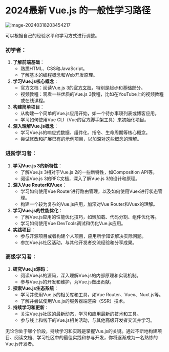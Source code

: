 # 2024最新 Vue.js 的一般性学习路径

![image-20240318203454217](https://pic.shejibiji.com/i/2024/03/18/65f834f17ef11.png)

可以根据自己的经验水平和学习方式进行调整。

### 初学者：

1. **了解前端基础**：
   - 熟悉HTML、CSS和JavaScript。
   - 了解基本的编程概念和Web开发原理。
2. **学习Vue.js核心概念**：
   - 官方文档：阅读Vue.js 3的[官方文档](https://vuejs.org/guide/introduction.html)，特别是起步和基础部分。
   - 视频教程：观看一些优质的Vue.js 3教程，比如在YouTube上的视频教程或在线课程。
3. **构建简单项目**：
   - 从构建一个简单的Vue.js应用开始，如一个待办事项列表或博客应用。
   - 学习如何使用Vue CLI（Vue的官方脚手架工具）来初始化项目。
4. **深入理解Vue.js概念**：
   - 学习Vue.js的响应式数据、组件化、指令、生命周期等核心概念。
   - 尝试修改和扩展已有的示例项目，以加深对这些概念的理解。

### 进阶学习者：

1. **学习Vue.js 3的新特性**：
   - 了解Vue.js 3相对于Vue.js 2的一些新特性，如Composition API等。
   - 阅读Vue.js 3的RFC文档，深入了解Vue.js 3的设计和原理。
2. **深入Vue Router和Vuex**：
   - 学习如何使用Vue Router进行路由管理，以及如何使用Vuex进行状态管理。
   - 构建一个较为复杂的Vue.js应用，加深对Vue Router和Vuex的理解。
3. **学习Vue.js的性能优化**：
   - 了解Vue.js应用的性能优化技巧，如懒加载、代码分割、组件优化等。
   - 学习如何使用Vue DevTools调试和优化Vue.js应用。
4. **实践项目**：
   - 参与开源项目或者构建个人项目，应用所学知识解决实际问题。
   - 参加Vue.js社区活动，与其他开发者交流经验和分享成果。

### 高级学习者：

1. **研究Vue.js源码**：
   - 阅读Vue.js的源码，深入理解Vue.js的内部原理和实现机制。
   - 参与Vue.js的开发和维护，为Vue.js做出贡献。
2. **探索Vue.js生态系统**：
   - 学习并使用Vue.js的相关库和工具，如Vue Router、Vuex、Nuxt.js等。
   - 了解并尝试使用Vue.js的服务器端渲染（SSR）技术。
3. **持续学习和更新**：
   - 关注Vue.js社区的最新动态，学习和应用最新的技术和工具。
   - 参与线上和线下的Vue.js相关活动，与其他高级开发者交流并学习。

无论你处于哪个阶段，持续学习和实践是掌握Vue.js的关键。通过不断地构建项目、阅读文档、学习社区中的最佳实践和参与开发，你将逐渐成为一名熟练的Vue.js开发者。